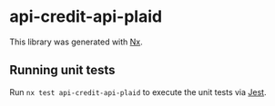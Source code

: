 # api-credit-api-plaid

This library was generated with [Nx](https://nx.dev).

## Running unit tests

Run `nx test api-credit-api-plaid` to execute the unit tests via [Jest](https://jestjs.io).
